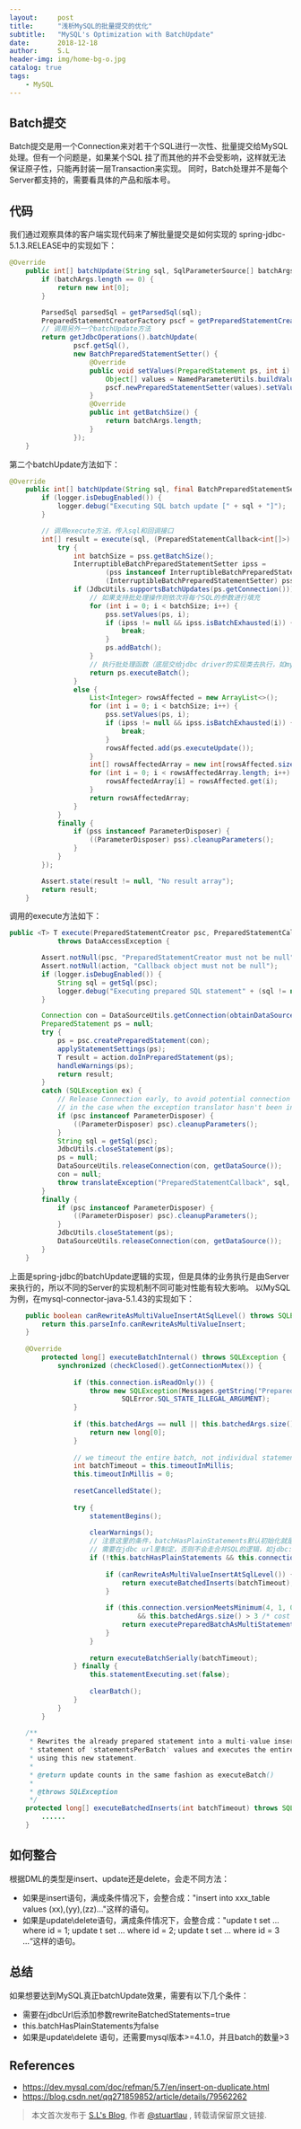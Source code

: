 ```yaml
---
layout:     post
title:      "浅析MySQL的批量提交的优化"
subtitle:   "MySQL's Optimization with BatchUpdate"
date:       2018-12-18
author:     S.L
header-img: img/home-bg-o.jpg
catalog: true
tags:
    - MySQL
---
```

## Batch提交
Batch提交是用一个Connection来对若干个SQL进行一次性、批量提交给MySQL处理。但有一个问题是，如果某个SQL
挂了而其他的并不会受影响，这样就无法保证原子性，只能再封装一层Transaction来实现。
同时，Batch处理并不是每个Server都支持的，需要看具体的产品和版本号。
  
## 代码
我们通过观察具体的客户端实现代码来了解批量提交是如何实现的
spring-jdbc-5.1.3.RELEASE中的实现如下：
```java
@Override
	public int[] batchUpdate(String sql, SqlParameterSource[] batchArgs) {
		if (batchArgs.length == 0) {
			return new int[0];
		}

		ParsedSql parsedSql = getParsedSql(sql);
		PreparedStatementCreatorFactory pscf = getPreparedStatementCreatorFactory(parsedSql, batchArgs[0]);
        // 调用另外一个batchUpdate方法
		return getJdbcOperations().batchUpdate(
				pscf.getSql(),
				new BatchPreparedStatementSetter() {
					@Override
					public void setValues(PreparedStatement ps, int i) throws SQLException {
						Object[] values = NamedParameterUtils.buildValueArray(parsedSql, batchArgs[i], null);
						pscf.newPreparedStatementSetter(values).setValues(ps);
					}
					@Override
					public int getBatchSize() {
						return batchArgs.length;
					}
				});
	}
```
第二个batchUpdate方法如下：
```java
@Override
	public int[] batchUpdate(String sql, final BatchPreparedStatementSetter pss) throws DataAccessException {
		if (logger.isDebugEnabled()) {
			logger.debug("Executing SQL batch update [" + sql + "]");
		}

		// 调用execute方法，传入sql和回调接口
		int[] result = execute(sql, (PreparedStatementCallback<int[]>) ps -> {
			try {
				int batchSize = pss.getBatchSize();
				InterruptibleBatchPreparedStatementSetter ipss =
						(pss instanceof InterruptibleBatchPreparedStatementSetter ?
						(InterruptibleBatchPreparedStatementSetter) pss : null);
				if (JdbcUtils.supportsBatchUpdates(ps.getConnection())) {
				    // 如果支持批处理操作则依次将每个SQL的参数进行填充
					for (int i = 0; i < batchSize; i++) {
						pss.setValues(ps, i);
						if (ipss != null && ipss.isBatchExhausted(i)) {
							break;
						}
						ps.addBatch();
					}
					// 执行批处理函数（底层交给jdbc driver的实现类去执行，如mysql-connector-java）
					return ps.executeBatch();
				}
				else {
					List<Integer> rowsAffected = new ArrayList<>();
					for (int i = 0; i < batchSize; i++) {
						pss.setValues(ps, i);
						if (ipss != null && ipss.isBatchExhausted(i)) {
							break;
						}
						rowsAffected.add(ps.executeUpdate());
					}
					int[] rowsAffectedArray = new int[rowsAffected.size()];
					for (int i = 0; i < rowsAffectedArray.length; i++) {
						rowsAffectedArray[i] = rowsAffected.get(i);
					}
					return rowsAffectedArray;
				}
			}
			finally {
				if (pss instanceof ParameterDisposer) {
					((ParameterDisposer) pss).cleanupParameters();
				}
			}
		});

		Assert.state(result != null, "No result array");
		return result;
	}
```
调用的execute方法如下：
```java
public <T> T execute(PreparedStatementCreator psc, PreparedStatementCallback<T> action)
			throws DataAccessException {

		Assert.notNull(psc, "PreparedStatementCreator must not be null");
		Assert.notNull(action, "Callback object must not be null");
		if (logger.isDebugEnabled()) {
			String sql = getSql(psc);
			logger.debug("Executing prepared SQL statement" + (sql != null ? " [" + sql + "]" : ""));
		}

		Connection con = DataSourceUtils.getConnection(obtainDataSource());
		PreparedStatement ps = null;
		try {
			ps = psc.createPreparedStatement(con);
			applyStatementSettings(ps);
			T result = action.doInPreparedStatement(ps);
			handleWarnings(ps);
			return result;
		}
		catch (SQLException ex) {
			// Release Connection early, to avoid potential connection pool deadlock
			// in the case when the exception translator hasn't been initialized yet.
			if (psc instanceof ParameterDisposer) {
				((ParameterDisposer) psc).cleanupParameters();
			}
			String sql = getSql(psc);
			JdbcUtils.closeStatement(ps);
			ps = null;
			DataSourceUtils.releaseConnection(con, getDataSource());
			con = null;
			throw translateException("PreparedStatementCallback", sql, ex);
		}
		finally {
			if (psc instanceof ParameterDisposer) {
				((ParameterDisposer) psc).cleanupParameters();
			}
			JdbcUtils.closeStatement(ps);
			DataSourceUtils.releaseConnection(con, getDataSource());
		}
	}
```
上面是spring-jdbc的batchUpdate逻辑的实现，但是具体的业务执行是由Server来执行的，所以不同的Server的实现机制不同可能对性能有较大影响。
以MySQL为例，在mysql-connector-java-5.1.43的实现如下：
```java
    public boolean canRewriteAsMultiValueInsertAtSqlLevel() throws SQLException {
        return this.parseInfo.canRewriteAsMultiValueInsert;
    }
    
    @Override
        protected long[] executeBatchInternal() throws SQLException {
            synchronized (checkClosed().getConnectionMutex()) {
    
                if (this.connection.isReadOnly()) {
                    throw new SQLException(Messages.getString("PreparedStatement.25") + Messages.getString("PreparedStatement.26"),
                            SQLError.SQL_STATE_ILLEGAL_ARGUMENT);
                }
    
                if (this.batchedArgs == null || this.batchedArgs.size() == 0) {
                    return new long[0];
                }
    
                // we timeout the entire batch, not individual statements
                int batchTimeout = this.timeoutInMillis;
                this.timeoutInMillis = 0;
    
                resetCancelledState();
    
                try {
                    statementBegins();
    
                    clearWarnings();
                    // 注意这里的条件，batchHasPlainStatements默认初始化就是false，而rewriteBatchedStatements
                    // 需要在jdbc url里制定，否则不会走合并SQL的逻辑，如jdbc:mysql://localhost:3306/test?useUnicode=true&characterEncoding=UTF-8&autoReconnect=true&rewriteBatchedStatements=true
                    if (!this.batchHasPlainStatements && this.connection.getRewriteBatchedStatements()) {
    
                        if (canRewriteAsMultiValueInsertAtSqlLevel()) {
                            return executeBatchedInserts(batchTimeout);
                        }
    
                        if (this.connection.versionMeetsMinimum(4, 1, 0) && !this.batchHasPlainStatements && this.batchedArgs != null
                                && this.batchedArgs.size() > 3 /* cost of option setting rt-wise */) {
                            return executePreparedBatchAsMultiStatement(batchTimeout);
                        }
                    }
    
                    return executeBatchSerially(batchTimeout);
                } finally {
                    this.statementExecuting.set(false);
    
                    clearBatch();
                }
            }
        }
    
    /**
     * Rewrites the already prepared statement into a multi-value insert
     * statement of 'statementsPerBatch' values and executes the entire batch
     * using this new statement.
     * 
     * @return update counts in the same fashion as executeBatch()
     * 
     * @throws SQLException
     */
    protected long[] executeBatchedInserts(int batchTimeout) throws SQLException {
        ......
    }
```
## 如何整合
根据DML的类型是insert、update还是delete，会走不同方法： 
- 如果是insert语句，满成条件情况下，会整合成："insert into xxx_table values (xx),(yy),(zz)…"这样的语句。 
- 如果是update\delete语句，满成条件情况下，会整合成："update t set … where id = 1; update t set … where id = 2; 
update t set … where id = 3 …“这样的语句。

## 总结
如果想要达到MySQL真正batchUpdate效果，需要有以下几个条件： 
- 需要在jdbcUrl后添加参数rewriteBatchedStatements=true 
- this.batchHasPlainStatements为false 
- 如果是update\delete 语句，还需要mysql版本>=4.1.0，并且batch的数量>3

## References
- https://dev.mysql.com/doc/refman/5.7/en/insert-on-duplicate.html
- https://blog.csdn.net/qq271859852/article/details/79562262

> 本文首次发布于 [S.L's Blog](https://liushuo.me), 作者 [@stuartlau](http://github.com/stuartlau) ,
转载请保留原文链接.

